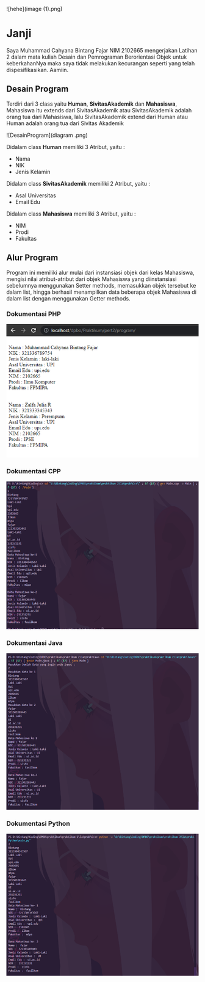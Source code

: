  ![hehe](image (1).png)

# Janji
Saya Muhammad Cahyana Bintang Fajar NIM 2102665 mengerjakan Latihan 2 dalam mata kuliah Desain dan Pemrograman Berorientasi Objek untuk keberkahanNya maka saya tidak melakukan kecurangan seperti yang telah dispesifikasikan. Aamiin.

## Desain Program 
Terdiri dari 3 class yaitu **Human**, **SivitasAkademik** dan  **Mahasiswa**, Mahasiswa itu extends dari SivitasAkademik atau SivitasAkademik adalah orang tua dari Mahasiswa, lalu SivitasAkademik extend dari Human atau Human adalah orang tua dari Sivitas Akademik

![DesainProgram](diagram .png)

Didalam class **Human** memiliki 3 Atribut, yaitu : 
* Nama
* NIK
* Jenis Kelamin 

Didalam class **SivitasAkademik** memiliki 2 Atribut, yaitu : 
* Asal Universitas
* Email Edu

Didalam class **Mahasiswa** memiliki 3 Atribut, yaitu : 
* NIM
* Prodi
* Fakultas 

## Alur Program

Program ini memiliki alur mulai dari instansiasi objek dari kelas Mahasiswa, mengisi nilai atribut-atribut dari objek Mahasiswa yang diinstansiasi sebelumnya menggunakan Setter methods, memasukkan objek tersebut ke dalam list, hingga berhasil menampilkan data beberapa objek Mahasiswa di dalam list dengan menggunakan Getter methods.

### Dokumentasi PHP
![PHP program](PHP/ss.png)


### Dokumentasi CPP
![CPP program](C++/ss.png)

### Dokumentasi Java
![Java program](Java/ss.png)

### Dokumentasi Python
![Python program](Python/ss.png)

